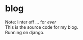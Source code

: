# blog

Note: linter off ... for _ever_  
This is the source code for my blog.  
Running on django.  
